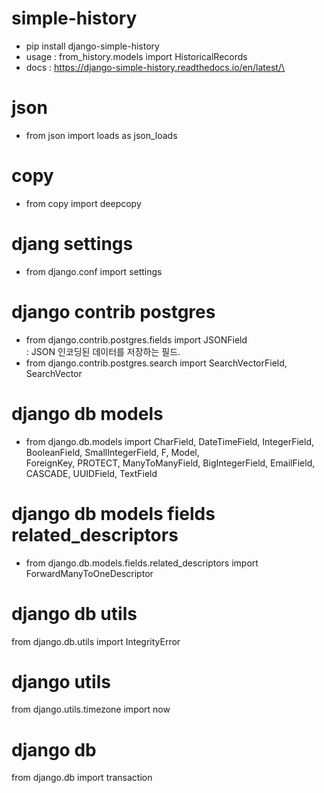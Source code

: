 # simple-history 
- pip install django-simple-history
- usage : from_history.models import HistoricalRecords
- docs : https://django-simple-history.readthedocs.io/en/latest/\

# json
- from json import loads as json_loads

# copy
- from copy import deepcopy

# djang settings 
- from django.conf import settings

# django contrib postgres
- from django.contrib.postgres.fields import JSONField <br/>
: JSON 인코딩된 데이터를 저장하는 필드. 
- from django.contrib.postgres.search import SearchVectorField, SearchVector

# django db models
- from django.db.models import CharField, DateTimeField, IntegerField, BooleanField, SmallIntegerField, F, Model, \
    ForeignKey, PROTECT, ManyToManyField, BigIntegerField, EmailField, CASCADE, UUIDField, TextField

# django db models fields related_descriptors     
- from django.db.models.fields.related_descriptors import ForwardManyToOneDescriptor

# django db utils
from django.db.utils import IntegrityError

# django utils
from django.utils.timezone import now

# django db
from django.db import transaction
